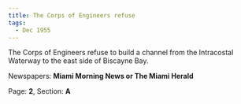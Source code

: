 ```yaml
---  
title: The Corps of Engineers refuse  
tags:  
  - Dec 1955  
---  
```

  
The Corps of Engineers refuse to build a channel from the Intracostal Waterway to the east side of Biscayne Bay.  
  
Newspapers: **Miami Morning News or The Miami Herald**  
  
Page: **2**, Section: **A** 
